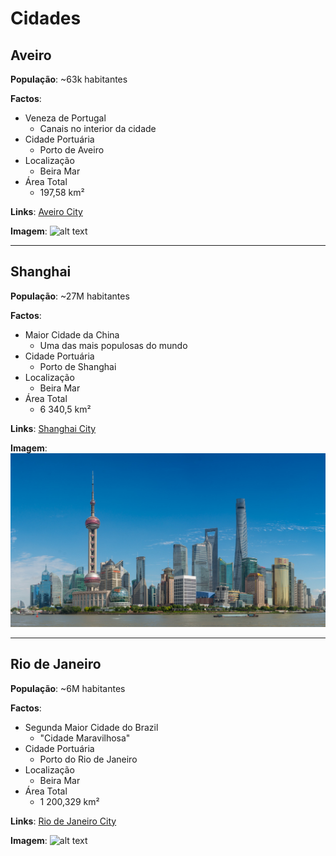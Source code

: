 
# Cidades

## Aveiro

**População**: ~63k habitantes

**Factos**:
- Veneza de Portugal
    - Canais no interior da cidade
- Cidade Portuária
    - Porto de Aveiro
- Localização
    - Beira Mar
- Área Total
    - 197,58 km²

**Links**:
	[Aveiro City](https://www.visitportugal.com/pt-pt/content/visita-a-aveiro)

**Imagem**:
![alt text](image.png)


----------------------------------------------------------------------------------

## Shanghai

**População**: ~27M habitantes

**Factos**:
- Maior Cidade da China
    - Uma das mais populosas do mundo
- Cidade Portuária
    - Porto de Shanghai
- Localização
    - Beira Mar
- Área Total
    - 6 340,5 km²

**Links**:
	[Shanghai City](https://www.meet-in-shanghai.net/en/)

**Imagem**:
![alt text](image-1.png)


----------------------------------------------------------------------------------

## Rio de Janeiro

**População**: ~6M habitantes

**Factos**:
- Segunda Maior Cidade do Brazil
    - "Cidade Maravilhosa"
- Cidade Portuária
    - Porto do Rio de Janeiro
- Localização
    - Beira Mar
- Área Total
    - 1 200,329 km²

**Links**:
	[Rio de Janeiro City](https://www.riodejaneiro.com/)

**Imagem**:
![alt text](image-2.png)